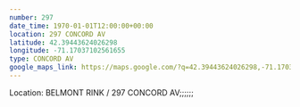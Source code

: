 ```yaml
---
number: 297
date_time: 1970-01-01T12:00:00+00:00
location: 297 CONCORD AV
latitude: 42.39443624026298
longitude: -71.17037102561655
type: CONCORD AV
google_maps_link: https://maps.google.com/?q=42.39443624026298,-71.17037102561655
---
```


Location: BELMONT RINK / 297 CONCORD AV;;;;;;
